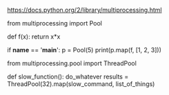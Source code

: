 https://docs.python.org/2/library/multiprocessing.html

from multiprocessing import Pool

def f(x):
    return x*x

if __name__ == '__main__':
    p = Pool(5)
    print(p.map(f, [1, 2, 3]))



from multiprocessing.pool import ThreadPool

def slow_function():
    do_whatever
results = ThreadPool(32).map(slow_command, list_of_things)
